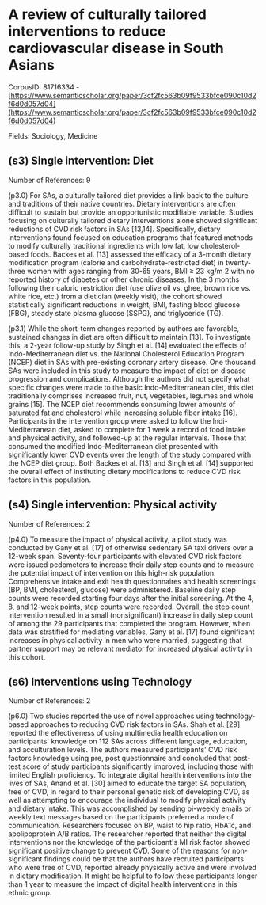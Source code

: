 # A review of culturally tailored interventions to reduce cardiovascular disease in South Asians

CorpusID: 81716334 - [https://www.semanticscholar.org/paper/3cf2fc563b09f9533bfce090c10d2f6d0d057d04](https://www.semanticscholar.org/paper/3cf2fc563b09f9533bfce090c10d2f6d0d057d04)

Fields: Sociology, Medicine

## (s3) Single intervention: Diet
Number of References: 9

(p3.0) For SAs, a culturally tailored diet provides a link back to the culture and traditions of their native countries. Dietary interventions are often difficult to sustain but provide an opportunistic modifiable variable. Studies focusing on culturally tailored dietary interventions alone showed significant reductions of CVD risk factors in SAs [13,14]. Specifically, dietary interventions found focused on education programs that featured methods to modify culturally traditional ingredients with low fat, low cholesterol-based foods. Backes et al. [13] assessed the efficacy of a 3-month dietary modification program (calorie and carbohydrate-restricted diet) in twenty-three women with ages ranging from 30-65 years, BMI ≥ 23 kg/m 2 with no reported history of diabetes or other chronic diseases. In the 3 months following their caloric restriction diet (use olive oil vs. ghee, brown rice vs. white rice, etc.) from a dietician (weekly visit), the cohort showed statistically significant reductions in weight, BMI, fasting blood glucose (FBG), steady state plasma glucose (SSPG), and triglyceride (TG).

(p3.1) While the short-term changes reported by authors are favorable, sustained changes in diet are often difficult to maintain [13]. To investigate this, a 2-year follow-up study by Singh et al. [14] evaluated the effects of Indo-Mediterranean diet vs. the National Cholesterol Education Program (NCEP) diet in SAs with pre-existing coronary artery disease. One thousand SAs were included in this study to measure the impact of diet on disease progression and complications. Although the authors did not specify what specific changes were made to the basic Indo-Mediterranean diet, this diet traditionally comprises increased fruit, nut, vegetables, legumes and whole grains [15]. The NCEP diet recommends consuming lower amounts of saturated fat and cholesterol while increasing soluble fiber intake [16]. Participants in the intervention group were asked to follow the Indi-Mediterranean diet, asked to complete for 1 week a record of food intake and physical activity, and followed-up at the regular intervals. Those that consumed the modified Indo-Mediterranean diet presented with significantly lower CVD events over the length of the study compared with the NCEP diet group. Both Backes et al. [13] and Singh et al. [14] supported the overall effect of instituting dietary modifications to reduce CVD risk factors in this population.
## (s4) Single intervention: Physical activity
Number of References: 2

(p4.0) To measure the impact of physical activity, a pilot study was conducted by Gany et al. [17] of otherwise sedentary SA taxi drivers over a 12-week span. Seventy-four participants with elevated CVD risk factors were issued pedometers to increase their daily step counts and to measure the potential impact of intervention on this high-risk population. Comprehensive intake and exit health questionnaires and health screenings (BP, BMI, cholesterol, glucose) were administered. Baseline daily step counts were recorded starting four days after the initial screening. At the 4, 8, and 12-week points, step counts were recorded. Overall, the step count intervention resulted in a small (nonsignificant) increase in daily step count of among the 29 participants that completed the program. However, when data was stratified for mediating variables, Gany et al. [17] found significant increases in physical activity in men who were married, suggesting that partner support may be relevant mediator for increased physical activity in this cohort.
## (s6) Interventions using Technology
Number of References: 2

(p6.0) Two studies reported the use of novel approaches using technology-based approaches to reducing CVD risk factors in SAs. Shah et al. [29] reported the effectiveness of using multimedia health education on participants' knowledge on 112 SAs across different language, education, and acculturation levels. The authors measured participants' CVD risk factors knowledge using pre, post questionnaire and concluded that post-test score of study participants significantly improved, including those with limited English proficiency. To integrate digital health interventions into the lives of SAs, Anand et al. [30] aimed to educate the target SA population, free of CVD, in regard to their personal genetic risk of developing CVD, as well as attempting to encourage the individual to modify physical activity and dietary intake. This was accomplished by sending bi-weekly emails or weekly text messages based on the participants preferred a mode of communication. Researchers focused on BP, waist to hip ratio, HbA1c, and apolipoprotein A/B ratios. The researcher reported that neither the digital interventions nor the knowledge of the participant's MI risk factor showed significant positive change to prevent CVD. Some of the reasons for non-significant findings could be that the authors have recruited participants who were free of CVD, reported already physically active and were involved in dietary modification. It might be helpful to follow these participants longer than 1 year to measure the impact of digital health interventions in this ethnic group.
